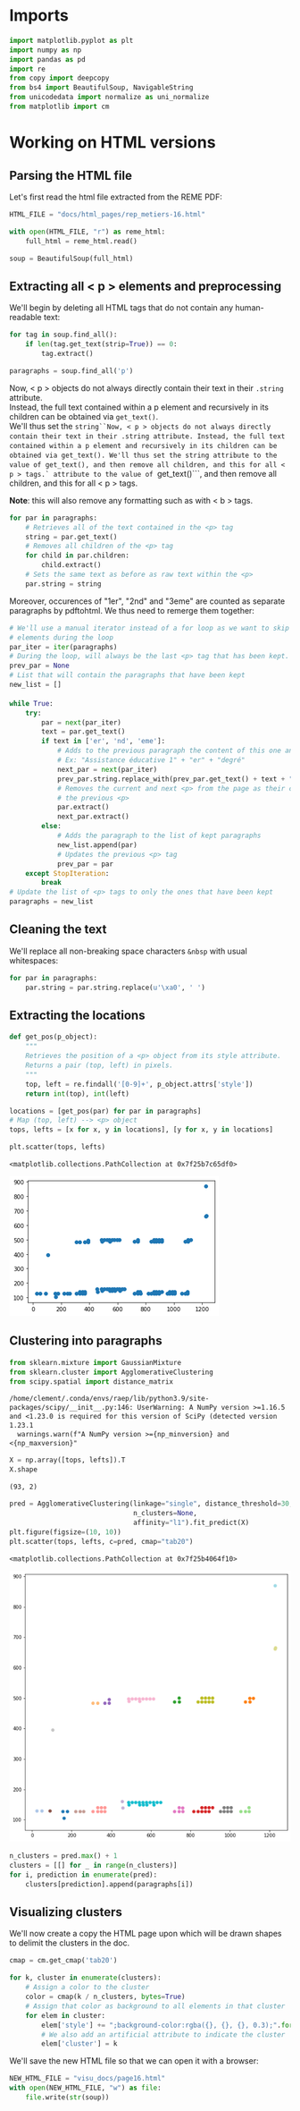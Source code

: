 # Imports


```python
import matplotlib.pyplot as plt
import numpy as np
import pandas as pd
import re
from copy import deepcopy
from bs4 import BeautifulSoup, NavigableString
from unicodedata import normalize as uni_normalize
from matplotlib import cm
```

# Working on HTML versions

## Parsing the HTML file
Let's first read the html file extracted from the REME PDF:


```python
HTML_FILE = "docs/html_pages/rep_metiers-16.html"
```


```python
with open(HTML_FILE, "r") as reme_html:
    full_html = reme_html.read()
```


```python
soup = BeautifulSoup(full_html)
```

## Extracting all < p > elements and preprocessing

We'll begin by deleting all HTML tags that do not contain any human-readable text:


```python
for tag in soup.find_all():
    if len(tag.get_text(strip=True)) == 0:
        tag.extract()
```


```python
paragraphs = soup.find_all('p')
```

Now, < p > objects do not always directly contain their text in their ```.string``` attribute.  
Instead, the full text contained within a p element and recursively in its children can be obtained via ```get_text()```.  
We'll thus set the ```string``Now, < p > objects do not always directly contain their text in their .string attribute.
Instead, the full text contained within a p element and recursively in its children can be obtained via get_text().
We'll thus set the string attribute to the value of get_text(), and then remove all children, and this for all < p > tags.` attribute to the value of ```get_text()```, and then remove all children, and this for all
< p > tags.  
  
**Note**: this will also remove any formatting such as with < b > tags.


```python
for par in paragraphs:
    # Retrieves all of the text contained in the <p> tag
    string = par.get_text()
    # Removes all children of the <p> tag
    for child in par.children:
        child.extract()
    # Sets the same text as before as raw text within the <p>
    par.string = string
```

Moreover, occurences of "1er", "2nd" and "3eme" are counted as separate paragraphs by pdftohtml.
We thus need to remerge them together:


```python
# We'll use a manual iterator instead of a for loop as we want to skip
# elements during the loop
par_iter = iter(paragraphs)
# During the loop, will always be the last <p> tag that has been kept.
prev_par = None
# List that will contain the paragraphs that have been kept
new_list = []

while True:
    try:
        par = next(par_iter)
        text = par.get_text()
        if text in ['er', 'nd', 'eme']:
            # Adds to the previous paragraph the content of this one and the next one too
            # Ex: "Assistance éducative 1" + "er" + "degré"
            next_par = next(par_iter)
            prev_par.string.replace_with(prev_par.get_text() + text + " " + next_par.get_text())
            # Removes the current and next <p> from the page as their content is now in
            # the previous <p>
            par.extract()
            next_par.extract()
        else:
            # Adds the paragraph to the list of kept paragraphs
            new_list.append(par)
            # Updates the previous <p> tag
            prev_par = par
    except StopIteration:
        break
# Update the list of <p> tags to only the ones that have been kept
paragraphs = new_list
```

## Cleaning the text

We'll replace all non-breaking space characters ```&nbsp``` with usual whitespaces:


```python
for par in paragraphs:
    par.string = par.string.replace(u'\xa0', ' ')
```

## Extracting the locations


```python
def get_pos(p_object):
    """
    Retrieves the position of a <p> object from its style attribute.
    Returns a pair (top, left) in pixels.
    """
    top, left = re.findall('[0-9]+', p_object.attrs['style'])
    return int(top), int(left)
```


```python
locations = [get_pos(par) for par in paragraphs]
# Map (top, left) --> <p> object
tops, lefts = [x for x, y in locations], [y for x, y in locations]
```


```python
plt.scatter(tops, lefts)
```




    <matplotlib.collections.PathCollection at 0x7f25b7c65df0>




    
![png](output_21_1.png)
    


## Clustering into paragraphs


```python
from sklearn.mixture import GaussianMixture
from sklearn.cluster import AgglomerativeClustering
from scipy.spatial import distance_matrix
```

    /home/clement/.conda/envs/raep/lib/python3.9/site-packages/scipy/__init__.py:146: UserWarning: A NumPy version >=1.16.5 and <1.23.0 is required for this version of SciPy (detected version 1.23.1
      warnings.warn(f"A NumPy version >={np_minversion} and <{np_maxversion}"



```python
X = np.array([tops, lefts]).T
X.shape
```




    (93, 2)




```python
pred = AgglomerativeClustering(linkage="single", distance_threshold=30,
                               n_clusters=None,
                               affinity="l1").fit_predict(X)
plt.figure(figsize=(10, 10))
plt.scatter(tops, lefts, c=pred, cmap="tab20")
```




    <matplotlib.collections.PathCollection at 0x7f25b4064f10>




    
![png](output_25_1.png)
    



```python
n_clusters = pred.max() + 1
clusters = [[] for _ in range(n_clusters)]
for i, prediction in enumerate(pred):
    clusters[prediction].append(paragraphs[i])
```

## Visualizing clusters
We'll now create a copy the HTML page upon which will be drawn shapes to delimit the clusters in the doc.


```python
cmap = cm.get_cmap('tab20')
```


```python
for k, cluster in enumerate(clusters):
    # Assign a color to the cluster
    color = cmap(k / n_clusters, bytes=True)
    # Assign that color as background to all elements in that cluster
    for elem in cluster:
        elem['style'] += ";background-color:rgba({}, {}, {}, 0.3);".format(*color)
        # We also add an artificial attribute to indicate the cluster
        elem['cluster'] = k
```

We'll save the new HTML file so that we can open it with a browser:


```python
NEW_HTML_FILE = "visu_docs/page16.html"
with open(NEW_HTML_FILE, "w") as file:
    file.write(str(soup))
```
